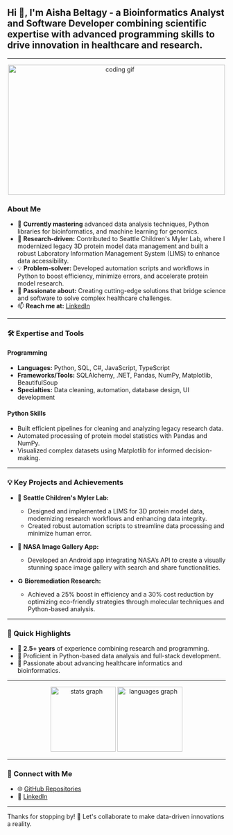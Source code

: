 
<h2 align="left">Hi 👋, I'm Aisha Beltagy - a Bioinformatics Analyst and Software Developer combining scientific expertise with advanced programming skills to drive innovation in healthcare and research.</h2>

---

<div align="center">
  <img src="https://media.giphy.com/media/L1R1tvI9svkIWwpVYr/giphy.gif" width="500" height="300" alt="coding gif" />
</div>



### About Me
- 🌱 **Currently mastering** advanced data analysis techniques, Python libraries for bioinformatics, and machine learning for genomics.  
- 🔬 **Research-driven:** Contributed to Seattle Children's Myler Lab, where I modernized legacy 3D protein model data management and built a robust Laboratory Information Management System (LIMS) to enhance data accessibility.  
- 💡 **Problem-solver:** Developed automation scripts and workflows in Python to boost efficiency, minimize errors, and accelerate protein model research.  
- 🌟 **Passionate about:** Creating cutting-edge solutions that bridge science and software to solve complex healthcare challenges.  
- 📫 **Reach me at:** [LinkedIn](https://linkedin.com/in/aishabeltagy)  

---

### 🛠️ Expertise and Tools

#### Programming
- **Languages:** Python, SQL, C#, JavaScript, TypeScript  
- **Frameworks/Tools:** SQLAlchemy, .NET, Pandas, NumPy, Matplotlib, BeautifulSoup  
- **Specialties:** Data cleaning, automation, database design, UI development  

#### Python Skills
- Built efficient pipelines for cleaning and analyzing legacy research data.  
- Automated processing of protein model statistics with Pandas and NumPy.  
- Visualized complex datasets using Matplotlib for informed decision-making.  

---

### 💡 Key Projects and Achievements
- 🔬 **Seattle Children's Myler Lab:**  
  - Designed and implemented a LIMS for 3D protein model data, modernizing research workflows and enhancing data integrity.  
  - Created robust automation scripts to streamline data processing and minimize human error.  

- 🚀 **NASA Image Gallery App:**  
  - Developed an Android app integrating NASA’s API to create a visually stunning space image gallery with search and share functionalities.  

- ♻️ **Bioremediation Research:**  
  - Achieved a 25% boost in efficiency and a 30% cost reduction by optimizing eco-friendly strategies through molecular techniques and Python-based analysis.  

---

### 🌟 Quick Highlights
- 🚀 **2.5+ years** of experience combining research and programming.  
- 🧠 Proficient in Python-based data analysis and full-stack development.  
- 🎯 Passionate about advancing healthcare informatics and bioinformatics.  


---

<div align="center">
  <img src="https://github-readme-stats.vercel.app/api?username=sci1995&hide_title=false&hide_rank=false&show_icons=true&include_all_commits=true&count_private=true&disable_animations=false&theme=dracula&locale=en&hide_border=false" height="150" alt="stats graph" />
  <img src="https://github-readme-stats.vercel.app/api/top-langs?username=sci1995&locale=en&hide_title=false&layout=compact&card_width=320&langs_count=5&theme=dracula&hide_border=false" height="150" alt="languages graph" />
</div>


---
### 🔗 Connect with Me  
- 🌐 [GitHub Repositories](https://github.com/sci1995)  
- 💼 [LinkedIn](https://linkedin.com/in/aishabeltagy)  

---

Thanks for stopping by! 🚀 Let's collaborate to make data-driven innovations a reality.
